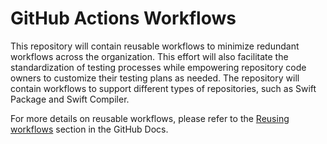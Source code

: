 # GitHub Actions Workflows

This repository will contain reusable workflows to minimize redundant workflows across the organization. This effort will also facilitate the standardization of testing processes while empowering repository code owners to customize their testing plans as needed. The repository will contain workflows to support different types of repositories, such as Swift Package and Swift Compiler.

For more details on reusable workflows, please refer to the [Reusing workflows](https://docs.github.com/en/actions/using-workflows/reusing-workflows) section in the GitHub Docs.
